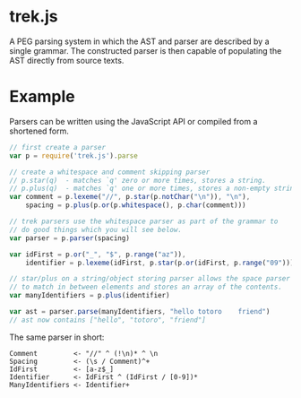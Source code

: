 # trek.js

A PEG parsing system in which the AST and parser are described by a single grammar. The constructed parser is then capable of populating the AST directly from source texts.

# Example

Parsers can be written using the JavaScript API or compiled from a shortened form.

```JavaScript
// first create a parser
var p = require('trek.js').parse

// create a whitespace and comment skipping parser
// p.star(q)  - matches `q' zero or more times, stores a string.
// p.plus(q)  - matches `q' one or more times, stores a non-empty string.
var comment = p.lexeme("//", p.star(p.notChar("\n")), "\n"),
    spacing = p.plus(p.or(p.whitespace(), p.char(comment)))

// trek parsers use the whitespace parser as part of the grammar to
// do good things which you will see below.
var parser = p.parser(spacing)

var idFirst = p.or("_", "$", p.range("az")),
    identifier = p.lexeme(idFirst, p.star(p.or(idFirst, p.range("09"))))

// star/plus on a string/object storing parser allows the space parser
// to match in between elements and stores an array of the contents.
var manyIdentifiers = p.plus(identifier)

var ast = parser.parse(manyIdentifiers, "hello totoro    friend")
// ast now contains ["hello", "totoro", "friend"]
```

The same parser in short:

```
Comment         <- "//" ^ (!\n)* ^ \n
Spacing         <- (\s / Comment)^+
IdFirst         <- [a-z$_]
Identifier      <- IdFirst ^ (IdFirst / [0-9])*
ManyIdentifiers <- Identifier+
```
